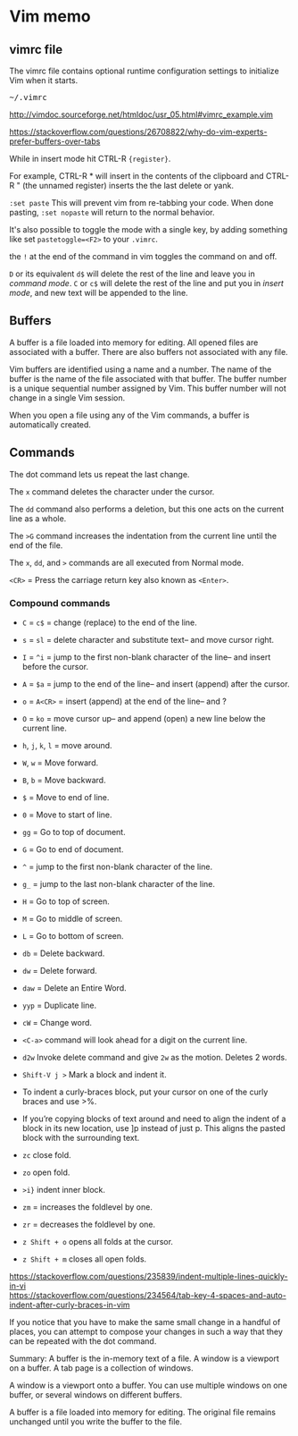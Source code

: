 
# Vim memo

## vimrc file

The vimrc file contains optional runtime configuration settings to initialize Vim when it starts.

<pre>
~/.vimrc
</pre>

http://vimdoc.sourceforge.net/htmldoc/usr_05.html#vimrc_example.vim

https://stackoverflow.com/questions/26708822/why-do-vim-experts-prefer-buffers-over-tabs

While in insert mode hit CTRL-R `{register}`.

For example, CTRL-R * will insert in the contents of the clipboard and CTRL-R " (the unnamed register) inserts the the last delete or yank.

`:set paste` This will prevent vim from re-tabbing your code. When done pasting, `:set nopaste` will return to the normal behavior.

It's also possible to toggle the mode with a single key, by adding something like set `pastetoggle=<F2>` to your `.vimrc`.

the `!` at the end of the command in vim toggles the command on and off.

`D` or its equivalent `d$` will delete the rest of the line and leave you in *command mode*. 
`C` or `c$` will delete the rest of the line and put you in *insert mode*, and new text will be appended to the line.


## Buffers

A buffer is a file loaded into memory for editing. All opened files are associated with a buffer. There are also buffers not associated with any file.

Vim buffers are identified using a name and a number. The name of the buffer is the name of the file associated with that buffer. The buffer number is a unique sequential number assigned by Vim. This buffer number will not change in a single Vim session. 

When you open a file using any of the Vim commands, a buffer is automatically created.

## Commands

The dot command lets us repeat the last change.   

The `x` command deletes the character under the cursor.   

The `dd` command also performs a deletion, but this one acts on the current line as a whole.   

The `>G` command increases the indentation from the current line until the end of the file.   

The `x`, `dd`, and `>` commands are all executed from Normal mode.   

`<CR>` = Press the carriage return key also known as `<Enter>`.   

### Compound commands

* `C` = `c$`    = change (replace) to the end of the line.
* `s` = `sl`    = delete character and substitute text– and move cursor right.
* `I` = `^i`    = jump to the first non-blank character of the line– and insert before the cursor.
* `A` = `$a`    = jump to the end of the line– and insert (append) after the cursor.
* `o` = `A<CR>` = insert (append) at the end of the line– and ?
* `O` = `ko`    = move cursor up– and append (open) a new line below the current line.

* `h`, `j`, `k`, `l` = move around.
* `W`, `w` = Move forward.
* `B`, `b` = Move backward.

* `$` = Move to end of line.
* `0` = Move to start of line.

* `gg` = Go to top of document.
* `G`  = Go to end of document.

* `^`  = jump to the first non-blank character of the line.
* `g_` = jump to the last non-blank character of the line.

* `H` = Go to top of screen.
* `M` = Go to middle of screen.
* `L` = Go to bottom of screen.

* `db` = Delete backward.
* `dw` = Delete forward.
* `daw` = Delete an Entire Word.

* `yyp` = Duplicate line.
* `cW` = Change word.
* `<C-a>` command will look ahead for a digit on the current line.

* `d2w` Invoke delete command and give `2w` as the motion. Deletes 2 words.

* `Shift-V j >` Mark a block and indent it.
* To indent a curly-braces block, put your cursor on one of the curly braces and use >%.
* If you’re copying blocks of text around and need to align the indent of a block in its new location, use ]p instead of just p. This aligns the pasted block with the surrounding text.

* `zc` close fold.
* `zo` open fold.
* `>i}` indent inner block.

* `zm` = increases the foldlevel by one.
* `zr` = decreases the foldlevel by one.
* `z Shift + o` opens all folds at the cursor.
* `z Shift + m` closes all open folds.

https://stackoverflow.com/questions/235839/indent-multiple-lines-quickly-in-vi  
https://stackoverflow.com/questions/234564/tab-key-4-spaces-and-auto-indent-after-curly-braces-in-vim  

If you notice that you have to make the same small change in a handful of places, you can attempt to compose your changes in such a way that they can be repeated with the dot command.

Summary:
   A buffer is the in-memory text of a file.
   A window is a viewport on a buffer.
   A tab page is a collection of windows.

A window is a viewport onto a buffer.  You can use multiple windows on one
buffer, or several windows on different buffers.

A buffer is a file loaded into memory for editing.  The original file remains
unchanged until you write the buffer to the file.
